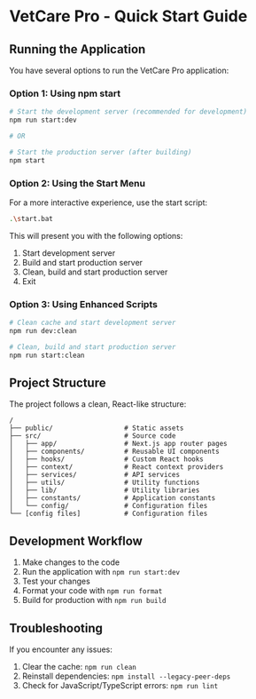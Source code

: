 # VetCare Pro - Quick Start Guide

## Running the Application

You have several options to run the VetCare Pro application:

### Option 1: Using npm start

```bash
# Start the development server (recommended for development)
npm run start:dev

# OR

# Start the production server (after building)
npm start
```

### Option 2: Using the Start Menu

For a more interactive experience, use the start script:

```bash
.\start.bat
```

This will present you with the following options:
1. Start development server
2. Build and start production server
3. Clean, build and start production server
4. Exit

### Option 3: Using Enhanced Scripts

```bash
# Clean cache and start development server
npm run dev:clean

# Clean, build and start production server
npm run start:clean
```

## Project Structure

The project follows a clean, React-like structure:

```
/
├── public/                  # Static assets
├── src/                     # Source code
│   ├── app/                 # Next.js app router pages
│   ├── components/          # Reusable UI components
│   ├── hooks/               # Custom React hooks
│   ├── context/             # React context providers
│   ├── services/            # API services
│   ├── utils/               # Utility functions
│   ├── lib/                 # Utility libraries
│   ├── constants/           # Application constants
│   └── config/              # Configuration files
└── [config files]           # Configuration files
```

## Development Workflow

1. Make changes to the code
2. Run the application with `npm run start:dev`
3. Test your changes
4. Format your code with `npm run format`
5. Build for production with `npm run build`

## Troubleshooting

If you encounter any issues:

1. Clear the cache: `npm run clean`
2. Reinstall dependencies: `npm install --legacy-peer-deps`
3. Check for JavaScript/TypeScript errors: `npm run lint`